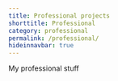 ```yaml
---
title: Professional projects
shorttitle: Professional
category: professional
permalink: /professional/
hideinnavbar: true
---
```


My professional stuff

